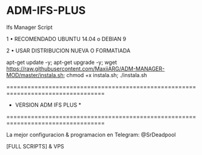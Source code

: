 # ADM-IFS-PLUS

Ifs Manager Script

1 • RECOMENDADO UBUNTU 14.04 o DEBIAN 9

2 • USAR DISTRIBUCION NUEVA O FORMATIADA

apt-get update -y; apt-get upgrade -y; wget https://raw.githubusercontent.com/MaxiiARG/ADM-MANAGER-MOD/master/instala.sh; chmod +x instala.sh; ./instala.sh

==================================================================================

* VERSION ADM IFS PLUS * 

==================================================================================

La mejor configuracion & programacion en Telegram: @SrDeadpool 

[FULL SCRIPTS] & VPS

